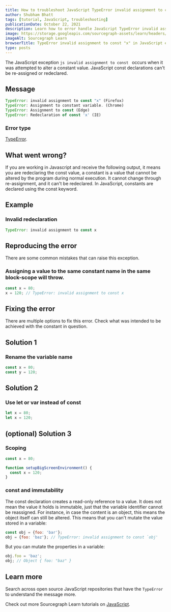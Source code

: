 ```yaml
---
title: How to troubleshoot JavaScript TypeError invalid assignment to const "x"
author: Shubham Bhatt
tags: [tutorial, JavaScript, troubleshooting]
publicationDate: October 22, 2021
description: Learn how to error handle JavaScript TypeError invalid assignment to const "x"
image: https://storage.googleapis.com/sourcegraph-assets/learn/headers/sourcegraph-learn-header.png
imageAlt: Sourcegraph Learn
browserTitle: TypeError invalid assignment to const "x" in JavaScript error handling
type: posts
---
```


The JavaScript exception ```js invalid assignment to const ``` occurs when it was attempted to alter a constant value. JavaScript const declarations can't be re-assigned or redeclared.

## Message

```js
TypeError: invalid assignment to const "x" (Firefox)
TypeError: Assignment to constant variable. (Chrome)
TypeError: Assignment to const (Edge)
TypeError: Redeclaration of const 'x' (IE)
```

### Error type
[TypeError](https://developer.mozilla.org/en-US/docs/Web/JavaScript/Reference/Global_Objects/TypeError).

## What went wrong?

If you are working in Javascript and receive the following output, it means you are redeclaring the const value, a constant is a value that cannot be altered by the program during normal execution. It cannot change through re-assignment, and it can't be redeclared. In JavaScript, constants are declared using the const keyword.

## Example

### Invalid redeclaration

```js
TypeError: invalid assignment to const x
```

## Reproducing the error
There are some common mistakes that can raise this exception.

### Assigning a value to the same constant name in the same block-scope will throw.

```js
const x = 80;
x = 120; // TypeError: invalid assignment to const x
```

## Fixing the error
There are multiple options to fix this error. Check what was intended to be achieved with the constant in question.

## Solution 1

### Rename the variable name

```js
const x = 80;
const y = 120;
```

## Solution 2

### Use let or var instead of const

```js
let x = 80;
let x = 120;
```

## (optional) Solution 3

### Scoping

```js
const x = 80;

function setupBigScreenEnvironment() {
  const x = 120;
}
```

### const and immutability

The const declaration creates a read-only reference to a value. It does not mean the value it holds is immutable, just that the variable identifier cannot be reassigned. For instance, in case the content is an object, this means the object itself can still be altered. This means that you can't mutate the value stored in a variable:

```js
const obj = {foo: 'bar'};
obj = {foo: 'baz'}; // TypeError: invalid assignment to const `obj'
```

But you can mutate the properties in a variable:

```js
obj.foo = 'baz';
obj; // Object { foo: "baz" }
```

## Learn more

Search across open source JavaScript repositories that have the `TypeError` to understand the message more.

<SourcegraphSearch query="TypeError: invalid assignment to const x" patternType="literal"/>

Check out more Sourcegraph Learn tutorials on [JavaScript](https://learn.sourcegraph.com/tags/javascript).

